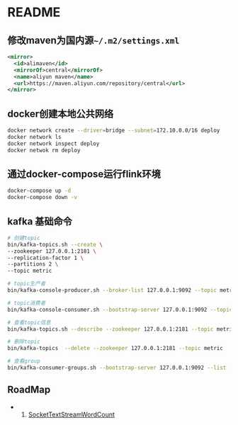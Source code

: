 # README

## 修改maven为国内源`~/.m2/settings.xml`

```xml
<mirror>
  <id>alimaven</id>
  <mirrorOf>central</mirrorOf>
  <name>aliyun maven</name>
  <url>https://maven.aliyun.com/repository/central</url>
</mirror>
```

## docker创建本地公共网络

```sh
docker network create --driver=bridge --subnet=172.10.0.0/16 deploy
docker network ls 
docker network inspect deploy
docker netwok rm deploy
```

## 通过docker-compose运行flink环境

```sh
docker-compose up -d
docker-compose down -v
```

## kafka 基础命令

```sh
# 创建topic
bin/kafka-topics.sh --create \
--zookeeper 127.0.0.1:2181 \
--replication-factor 1 \
--partitions 2 \
--topic metric

# topic生产者
bin/kafka-console-producer.sh --broker-list 127.0.0.1:9092 --topic metric --property parse.key=false

# topic消费者
bin/kafka-console-consumer.sh --bootstrap-server 127.0.0.1:9092 --topic metric --from-beginning

# 查看topic信息
bin/kafka-topics.sh --describe --zookeeper 127.0.0.1:2181 --topic metric

# 删除topic
bin/kafka-topics  --delete --zookeeper 127.0.0.1:2181 --topic metric

# 查看group
bin/kafka-consumer-groups.sh --bootstrap-server 127.0.0.1:9092 --list
```

## RoadMap

+ 1. [SocketTextStreamWordCount](./SocketTextStreamWordCount)